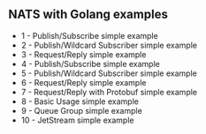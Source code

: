 ## NATS with Golang examples

- 1 - Publish/Subscribe simple example
- 2 - Publish/Wildcard Subscriber simple example
- 3 - Request/Reply simple example
- 4 - Publish/Subscribe simple example
- 5 - Publish/Wildcard Subscriber simple example
- 6 - Request/Reply simple example
- 7 - Request/Reply with Protobuf simple example
- 8 - Basic Usage simple example
- 9 - Queue Group simple example
- 10 - JetStream simple example
